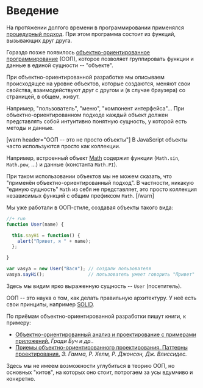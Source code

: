 # Введение 

На протяжении долгого времени в программировании применялся [процедурный подход](http://ru.wikipedia.org/wiki/%D0%9F%D1%80%D0%BE%D1%86%D0%B5%D0%B4%D1%83%D1%80%D0%BD%D0%BE%D0%B5_%D0%BF%D1%80%D0%BE%D0%B3%D1%80%D0%B0%D0%BC%D0%BC%D0%B8%D1%80%D0%BE%D0%B2%D0%B0%D0%BD%D0%B8%D0%B5). При этом программа состоит из функций, вызывающих друг друга.
	 
Гораздо позже появилось [объектно-ориентированное программирование](http://ru.wikipedia.org/wiki/%D0%9E%D0%B1%D1%8A%D0%B5%D0%BA%D1%82%D0%BD%D0%BE-%D0%BE%D1%80%D0%B8%D0%B5%D0%BD%D1%82%D0%B8%D1%80%D0%BE%D0%B2%D0%B0%D0%BD%D0%BD%D0%BE%D0%B5_%D0%BF%D1%80%D0%BE%D0%B3%D1%80%D0%B0%D0%BC%D0%BC%D0%B8%D1%80%D0%BE%D0%B2%D0%B0%D0%BD%D0%B8%D0%B5) (ООП), которое позволяет группировать функции и данные в единой сущности -- "объекте".
 	

При объектно-ориентированной разработке мы описываем происходящее на уровне объектов, которые создаются, меняют свои свойства, взаимодействуют друг с другом и (в случае браузера) со страницей, в общем, живут.

Например, "пользователь", "меню", "компонент интерфейса"... При объектно-ориентированном подходе каждый  объект должен представлять собой интуитивно понятную сущность, у которой есть методы и данные.

[warn header="ООП -- это не просто объекты"]
В JavaScript объекты часто используются просто как коллекции.

Например, встроенный объект [Math](https://developer.mozilla.org/en/JavaScript/Reference/Global_Objects/Math) содержит функции (`Math.sin`, `Math.pow`, ...) и данные (константа `Math.PI`).
 
При таком использовании объектов мы не можем сказать, что "применён объектно-ориентированный подход". В частности, никакую "единую сущность" `Math` из себя не представляет, это просто коллекция независимых функций с общим префиксом `Math`.
[/warn]
 	 	

Мы уже работали в ООП-стиле, создавая объекты такого вида:

```js
//+ run
function User(name) {

  this.sayHi = function() {
    alert("Привет, я " + name);
  };

}

var vasya = new User("Вася"); // создали пользователя
vasya.sayHi();                // пользователь умеет говорить "Привет"
```

Здесь мы видим ярко выраженную сущность -- `User` (посетитель). 

ООП -- это наука о том, как делать правильную архитектуру. У неё есть свои принципы, например [SOLID](https://ru.wikipedia.org/wiki/SOLID_%28%D0%BE%D0%B1%D1%8A%D0%B5%D0%BA%D1%82%D0%BD%D0%BE-%D0%BE%D1%80%D0%B8%D0%B5%D0%BD%D1%82%D0%B8%D1%80%D0%BE%D0%B2%D0%B0%D0%BD%D0%BD%D0%BE%D0%B5_%D0%BF%D1%80%D0%BE%D0%B3%D1%80%D0%B0%D0%BC%D0%BC%D0%B8%D1%80%D0%BE%D0%B2%D0%B0%D0%BD%D0%B8%D0%B5%29).

По приёмам объектно-ориентированной разработки пишут книги, к примеру:

<ul>
<li><a href="http://www.ozon.ru/context/detail/id/3905587/?partner=iliakan">Объектно-ориентированный анализ и проектирование с примерами приложений.</a>
<i>Гради Буч и др.</i>.</li>
<li><a href="http://www.ozon.ru/context/detail/id/2457392/?partner=iliakan">Приемы объектно-ориентированного проектирования. Паттерны проектирования.</a>
<i>Э. Гамма, Р. Хелм, Р. Джонсон, Дж. Влиссидес.</i></li>
</ul>

Здесь мы не имеем возможности углубиться в теорию ООП, но основных "китов", на которых оно стоит, потрогаем за усы вдумчиво и конкретно.
